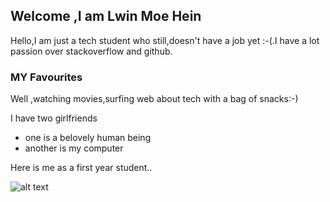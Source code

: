 ## Welcome ,I am Lwin Moe Hein
Hello,I am just a tech student who still,doesn't have a job yet :-(.I have a lot passion over stackoverflow and github.

### MY Favourites

Well ,watching movies,surfing web about tech with a bag of snacks:-)

I have two girlfriends
- one is a belovely human being
- another is my computer

Here is me as a first year student..
 
![alt text](https://pbs.twimg.com/profile_images/776119489674960897/m2VFT6XV_400x400.jpg "Me as a first year student")

